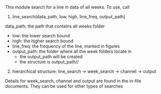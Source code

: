This module search for a line in data of all weeks.
To use, call
1. line_search(data_path, low, high, line_freq, output_path)

data_path: the path that contains all weeks folder
* low: the lower search bound
* high: the higher search bound
* line_freq: the frequency of the line, marked in figures
* output_path: the folder where all the week folders locate in
	- the output_path will be created
	- the structure is output_path/<weeks>/<figures>

2. hierarchical structure: line_search -> week_search -> channel -> output

Details for week_search, channel and output are found in the in-file documents. They can be used for other types of searches
